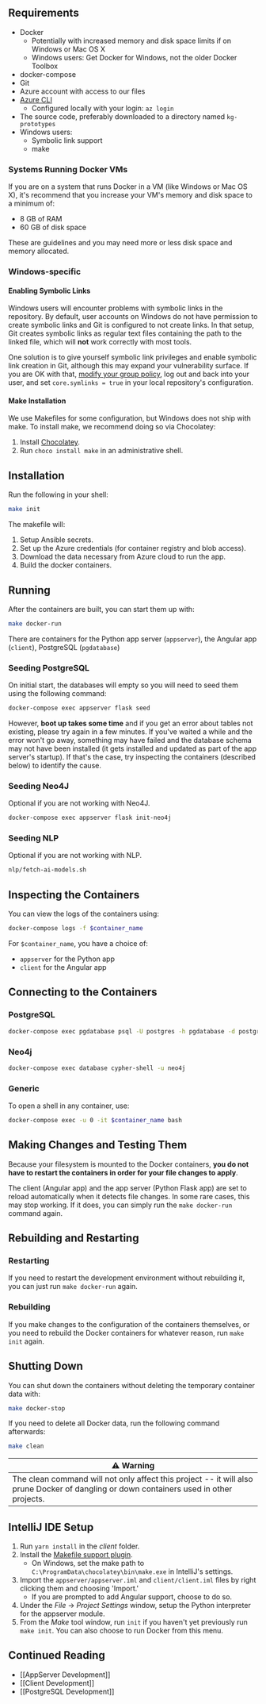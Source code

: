 ## Requirements

* Docker
  * Potentially with increased memory and disk space limits if on Windows or Mac OS X
  * Windows users: Get Docker for Windows, not the older Docker Toolbox
* docker-compose
* Git
* Azure account with access to our files
* [Azure CLI](https://docs.microsoft.com/en-us/cli/azure/install-azure-cli)
  * Configured locally with your login: ```az login```
* The source code, preferably downloaded to a directory named `kg-prototypes`
* Windows users:
  * Symbolic link support
  * make

### Systems Running Docker VMs

If you are on a system that runs Docker in a VM (like Windows or Mac OS X), it's recommend that you increase your VM's memory and disk space to a minimum of:

* 8 GB of RAM
* 60 GB of disk space

These are guidelines and you may need more or less disk space and memory allocated.

###  Windows-specific

#### Enabling Symbolic Links

Windows users will encounter problems with symbolic links in the repository. By default, user accounts on Windows do not have permission to create symbolic links and Git is configured to not create links. In that setup, Git creates symbolic links as regular text files containing the path to the linked file, which will **not** work correctly with most tools.

One solution is to give yourself symbolic link privileges and enable symbolic link creation in Git, although this may expand your vulnerability surface. If you are OK with that, [modify your group policy](https://docs.microsoft.com/en-us/windows/security/threat-protection/security-policy-settings/create-symbolic-links), log out and back into your user, and set `core.symlinks = true` in your local repository's configuration.

#### Make Installation

We use Makefiles for some configuration, but Windows does not ship with make. To install make, we recommend doing so via Chocolatey:

1. Install [Chocolatey](https://chocolatey.org/install).
2. Run `choco install make` in an administrative shell.

## Installation

Run the following in your shell:

```sh
make init
```

The makefile will:

1. Setup Ansible secrets.
2. Set up the Azure credentials (for container registry and blob access).
3. Download the data necessary from Azure cloud to run the app.
4. Build the docker containers.

## Running

After the containers are built, you can start them up with:

```sh
make docker-run
```

There are containers for the Python app server (`appserver`), the Angular app (`client`), PostgreSQL (`pgdatabase`)

### Seeding PostgreSQL

On initial start, the databases will empty so you will need to seed them using the following command:

```sh
docker-compose exec appserver flask seed
```

However, **boot up takes some time** and if you get an error about tables not existing, please try again in a few minutes. If you've waited a while and the error won't go away, something may have failed and the database schema may not have been installed (it gets installed and updated as part of the app server's startup). If that's the case, try inspecting the containers (described below) to identify the cause.

### Seeding Neo4J

Optional if you are not working with Neo4J.

```sh
docker-compose exec appserver flask init-neo4j
```

### Seeding NLP

Optional if you are not working with NLP.

```sh
nlp/fetch-ai-models.sh
```

## Inspecting the Containers

You can view the logs of the containers using:

```sh
docker-compose logs -f $container_name
```

For `$container_name`, you have a choice of:

* `appserver` for the Python app
* `client` for the Angular app

## Connecting to the Containers

### PostgreSQL

```sh
docker-compose exec pgdatabase psql -U postgres -h pgdatabase -d postgres
```

### Neo4j

```sh
docker-compose exec database cypher-shell -u neo4j
```

### Generic

To open a shell in any container, use:

```sh
docker-compose exec -u 0 -it $container_name bash
```

## Making Changes and Testing Them

Because your filesystem is mounted to the Docker containers, **you do not have to restart the containers in order for your file changes to apply**.

The client (Angular app) and the app server (Python Flask app) are set to reload automatically when it detects file changes. In some rare cases, this may stop working. If it does, you can simply run the `make docker-run` command again.

## Rebuilding and Restarting

### Restarting

If you need to restart the development environment without rebuilding it, you can just run `make docker-run` again.

### Rebuilding

If you make changes to the configuration of the containers themselves, or you need to rebuild the Docker containers for whatever reason, run `make init` again.

## Shutting Down

You can shut down the containers without deleting the temporary container data with:

```sh
make docker-stop
```

If you need to delete all Docker data, run the following command afterwards:

```sh
make clean
```

| ⚠ Warning                                                    |
| ------------------------------------------------------------ |
| The clean command will not only affect this project -- it will also prune Docker of dangling or down containers used in other projects. |

## IntelliJ IDE Setup

1. Run `yarn install` in the *client* folder.
2. Install the [Makefile support plugin](https://plugins.jetbrains.com/plugin/9333-makefile-support).
   * On Windows, set the make path to `C:\ProgramData\chocolatey\bin\make.exe` in IntelliJ's settings.
3. Import the `appserver/appserver.iml` and `client/client.iml` files by right clicking them and choosing 'Import.'
   - If you are prompted to add Angular support, choose to do so.
4. Under the *File* -> *Project Settings* window, setup the Python interpreter for the appserver module.
5. From the *Make* tool window, run `init` if you haven't yet previously run `make init`. You can also choose to run Docker from this menu.

## Continued Reading

* [[AppServer Development]]
* [[Client Development]]
* [[PostgreSQL Development]]

